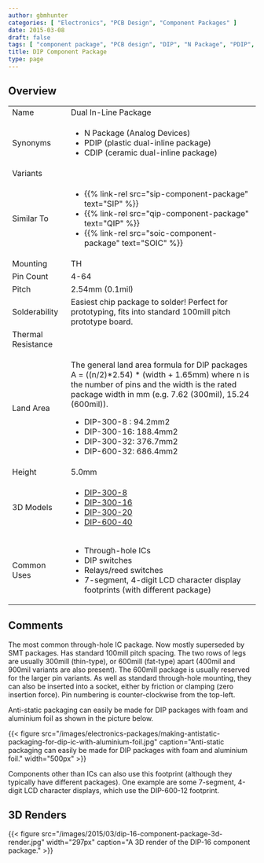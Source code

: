 ```yaml
---
author: gbmhunter
categories: [ "Electronics", "PCB Design", "Component Packages" ]
date: 2015-03-08
draft: false
tags: [ "component package", "PCB design", "DIP", "N Package", "PDIP", "CDIP", "dual inline package" ]
title: DIP Component Package
type: page
---
```


## Overview

<table >
<tbody >
<tr >
<td>Name</td>
<td>Dual In-Line Package</td>
</tr>
<tr >
<td >Synonyms</td>
<td>
  <ul>
    <li>N Package (Analog Devices)</li>
    <li>PDIP (plastic dual-inline package)</li>
    <li>CDIP (ceramic dual-inline package)</li>
  </ul>
</td>
</tr>
<tr>
    <td>Variants</td>
    <td></td>
</tr>
<tr>
<td >Similar To</td>
<td>
  <ul>
    <li>{{% link-rel src="sip-component-package" text="SIP" %}}</li>
    <li>{{% link-rel src="qip-component-package" text="QIP" %}}</li>
    <li>{{% link-rel src="soic-component-package" text="SOIC" %}}</li>
  </ul>
</td>
</tr>
<tr>
<td>Mounting</td>
<td>TH</td>
</tr>
<tr>
<td >Pin Count</td>
<td >4-64</td>
</tr>
<tr >
<td >Pitch</td>
<td >2.54mm (0.1mil)</td>
</tr>
<tr>
<td>Solderability</td>
<td >Easiest chip package to solder! Perfect for prototyping, fits into standard 100mill pitch prototype board.</td>
</tr>
<tr >
<td>Thermal Resistance</td>
<td></td>
</tr>
<tr>
<td>Land Area</td>
<td>
    <p>The general land area formula for DIP packages A = ((n/2)*2.54) * (width + 1.65mm)  
where n is the number of pins and the width is the rated package width in mm (e.g.  7.62 (300mil), 15.24 (600mil)).</p>
    <ul>
        <li>DIP-300-8 : 94.2mm2</li>
        <li>DIP-300-16: 188.4mm2</li>
        <li>DIP-300-32: 376.7mm2</li>
        <li>DIP-600-32: 686.4mm2</li>
    </ul>
</td>
</tr>
<tr >
<td>Height</td>
<td >5.0mm</td>
</tr>
<tr >
<td >3D Models</td>
<td>
<ul>
<li><a href="http://www.3dcontentcentral.com/download-model.aspx?catalogid=1023&amp;id=79">DIP-300-8</a></li>
<li><a href="http://www.3dcontentcentral.com/download-model.aspx?catalogid=1023&amp;id=71">DIP-300-16</a></li>
<li><a href="http://www.3dcontentcentral.com/download-model.aspx?catalogid=171&amp;id=71043">DIP-300-20</a></li>
<li><a href="http://www.3dcontentcentral.com/download-model.aspx?catalogid=171&amp;id=95319">DIP-600-40</a></li>
</ul>
</td>
</tr>
<tr>
<td>Common Uses</td>
<td >
    <ul>
        <li>Through-hole ICs</li>
        <li>DIP switches</li>
        <li>Relays/reed switches</li>
        <li>7-segment, 4-digit LCD character display footprints (with different package)</li>
    </ul>
</td>
</tr>
</tbody>
</table>

## Comments

The most common through-hole IC package. Now mostly superseded by SMT packages. Has standard 100mill pitch spacing. The two rows of legs are usually 300mill (thin-type), or 600mill (fat-type) apart (400mil and 900mil variants are also present). The 600mill package is usually reserved for the larger pin variants. As well as standard through-hole mounting, they can also be inserted into a socket, either by friction or clamping (zero insertion force). Pin numbering is counter-clockwise from the top-left.

Anti-static packaging can easily be made for DIP packages with foam and aluminium foil as shown in the picture below.

{{< figure src="/images/electronics-packages/making-antistatic-packaging-for-dip-ic-with-aluminium-foil.jpg" caption="Anti-static packaging can easily be made for DIP packages with foam and aluminium foil."  width="500px" >}}

Components other than ICs can also use this footprint (although they typically have different packages). One example are some 7-segment, 4-digit LCD character displays, which use the DIP-600-12 footprint.

## 3D Renders

{{< figure src="/images/2015/03/dip-16-component-package-3d-render.jpg" width="297px" caption="A 3D render of the DIP-16 component package." >}}